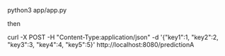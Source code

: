 python3 app/app.py

then

curl -X POST -H "Content-Type:application/json" -d '{"key1":1, "key2":2, "key3":3, "key4":4, "key5":5}' http://localhost:8080/predictionA